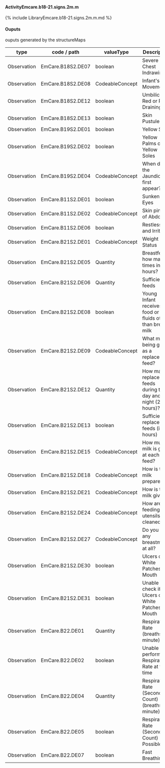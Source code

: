 #### ActivityEmcare.b18-21.signs.2m.m

{% include LibraryEmcare.b18-21.signs.2m.m.md %}
#### Ouputs

ouputs generated by the structureMaps

| type | code / path | valueType | Description |
|---|---|---|---|
| Observation | EmCare.B18S2.DE07 | boolean | Severe Chest Indrawing |
| Observation | EmCare.B18S2.DE08 | CodeableConcept | Infant's Movements |
| Observation | EmCare.B18S2.DE12 | boolean | Umbilicus Red or Pus Draining |
| Observation | EmCare.B18S2.DE13 | boolean | Skin Pustules |
| Observation | EmCare.B19S2.DE01 | boolean | Yellow Skin |
| Observation | EmCare.B19S2.DE02 | boolean | Yellow Palms or Yellow Soles |
| Observation | EmCare.B19S2.DE04 | CodeableConcept | When did the Jaundice first appear? |
| Observation | EmCare.B11S2.DE01 | boolean | Sunken Eyes |
| Observation | EmCare.B11S2.DE02 | CodeableConcept | Skin pinch of Abdomen |
| Observation | EmCare.B11S2.DE06 | boolean | Restless and Irritable |
| Observation | EmCare.B21S2.DE01 | CodeableConcept | Weight Status |
| Observation | EmCare.B21S2.DE05 | Quantity | Breastfed how many times in 24 hours? |
| Observation | EmCare.B21S2.DE06 | Quantity | Sufficient feeds |
| Observation | EmCare.B21S2.DE08 | boolean | Young Infant receives food or fluids other than breast milk |
| Observation | EmCare.B21S2.DE09 | CodeableConcept | What milk is being given as a replacement feed? |
| Observation | EmCare.B21S2.DE12 | Quantity | How many replacement feeds during the day and night (24 hours)? |
| Observation | EmCare.B21S2.DE13 | boolean | Sufficient replacement feeds (in 24 hours) |
| Observation | EmCare.B21S2.DE15 | CodeableConcept | How much milk is given at each feed? |
| Observation | EmCare.B21S2.DE18 | CodeableConcept | How is the milk prepared? |
| Observation | EmCare.B21S2.DE21 | CodeableConcept | How is the milk given? |
| Observation | EmCare.B21S2.DE24 | CodeableConcept | How are the feeding utensils cleaned? |
| Observation | EmCare.B21S2.DE27 | CodeableConcept | Do you give any breastmilk at all? |
| Observation | EmCare.B21S2.DE30 | boolean | Ulcers or White Patches in Mouth |
| Observation | EmCare.B21S2.DE31 | boolean | Unable to check if Ulcers or White Patches in Mouth |
| Observation | EmCare.B22.DE01 | Quantity | Respiratory Rate (breaths per minute) |
| Observation | EmCare.B22.DE02 | boolean | Unable to perform Respiratory Rate at this time |
| Observation | EmCare.B22.DE04 | Quantity | Respiratory Rate (Second Count) (breaths per minute) |
| Observation | EmCare.B22.DE05 | boolean | Respiratory Rate (Second Count) Not Possible |
| Observation | EmCare.B22.DE07 | boolean | Fast Breathing |

